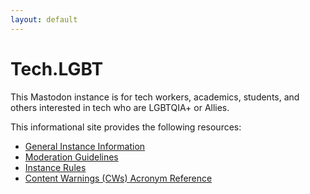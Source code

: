 ```yaml
---
layout: default
---
```

# Tech.LGBT

This Mastodon instance is for tech workers, academics, students, and others interested in tech who are LGBTQIA+ or Allies.

This informational site provides the following resources:
- [General Instance Information](/about.markdown)
- [Moderation Guidelines](/moderation.markdown)
- [Instance Rules](/rules.markdown)
- [Content Warnings (CWs) Acronym Reference](/content-warnings.markdown)
